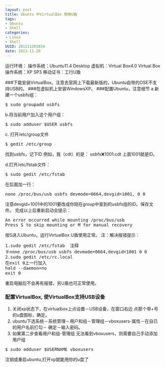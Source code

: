 ```yaml
---
layout: post
title: Ubuntu 中VirtualBox 使用U盾
tags: 
- Ubuntu 
- Shell
categories:
- Linux
- Shell
UUID: 201211201834
date: 2012-11-20
---
```


运行环境：
操作系统：Ubuntu11.4 Desktop
虚拟机：Virtual Box4.0
Virtual Box操作系统：XP SP3
移动证书：工行U盾


###下载安装VirtualBox。注意去官网上下载最新版的，Ubuntu自带的OSE不支持USB的。
###在虚拟机上安装WindowsXP。
###配置Ubuntu，注意细节
a.新建一个usbfs组：
<pre id="bash">
$ sudo groupadd usbfs
</pre>

b.将当前用户加入这个用户组：
<pre id="bash">
$ sudo adduser $USER usbfs
</pre>

c. 打开/etc/group文件
<pre id="bash">
$ gedit /etc/group
</pre>
找到usbfs，记下ID
例如，我（cdt）的是：
usbfs:x:1001:cdt
上面1001就是ID。


d.打开/etc/fstab文件：
<pre id="bash">
$ sudo gedit /etc/fstab
</pre>
在后面加一行：
<pre id="bash">
none /proc/bus/usb usbfs devmode=0664,devgid=1001, 0 0
</pre>
注意devgid=1001中的1001要改成你刚在group中查到的usbfs组的ID。保存文件。
完成以上后重新启动会提示：
<pre>
An error occurred while mounting /proc/bus/usb
Press S to skip mounting or M for manual recovery 
</pre>

按S进入Ubuntu，运行VirtualBox U盾使用正常。
注：解决报错提示：
<pre id="bash">
1.sudo gedit /etc/fstab  注释
＃none /proc/bus/usb usbfs devmode=0664,devgid=1001 0 0
2.sudo gedit /etc/rc.local  
在exit 0上一行加入 
hald --daemon=no 
exit 0
</pre>
重启电脑后不会再有报错，另U盾也可正常使用。

### 配置VirtualBox, 使VirtualBox支持USB设备
1. 关闭xp状态下，在virtualbox上点设置－USB设备，在窗口右边 点那个带+号的u盘图标，确定。
2. ubuntu下选系统－系统管理－用户和组－管理组－vboxusers-属性－在自已的用户名前打勾－ 确定－输入密码。
3. 如果第二步查看用户和组-管理组 无法看到vboxusers，则需要自己手动添加用户组
<pre id="bash">
$ sudo adduser $USERNAME vboxusers
</pre>
注销或重启ubuntu,打开xp就能用你的u盘了


